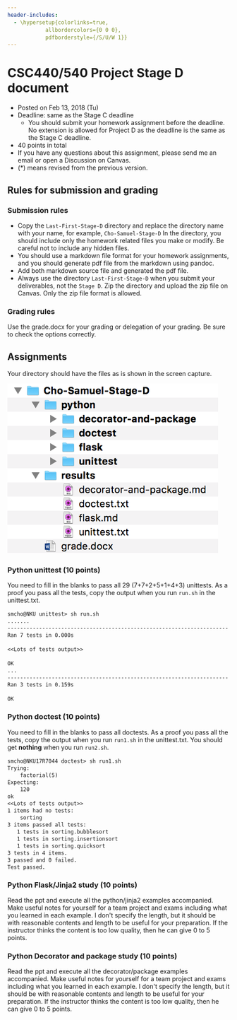 ```yaml
---
header-includes:
  - \hypersetup{colorlinks=true,
            allbordercolors={0 0 0},
            pdfborderstyle={/S/U/W 1}}
---
```


# CSC440/540 Project Stage D document

* Posted on Feb 13, 2018 (Tu)
* Deadline: same as the Stage C deadline
    *  You should submit your homework assignment before the deadline. No extension is allowed for Project D as the deadline is the same as the Stage C deadline.
* 40 points in total
* If you have any questions about this assignment, please send me an email or open a Discussion on Canvas. 
* (*) means revised from the previous version.

## Rules for submission and grading

### Submission rules

* Copy the `Last-First-Stage-D` directory and replace the directory name with your name, for example, `Cho-Samuel-Stage-D` In the directory, you should include only the homework related files you make or modify. Be careful not to include any hidden files.
* You should use a markdown file format for your homework assignments, and you should generate pdf file from the markdown using pandoc.
* Add both markdown source file and generated the pdf file. 
* Always use the directory `Last-First-Stage-D` when you submit your deliverables, not the `Stage D`. Zip the directory and upload the zip file on Canvas. Only the zip file format is allowed.

### Grading rules

Use the grade.docx for your grading or delegation of your grading. 
Be sure to check the options correctly.

## Assignments

Your directory should have the files as is shown in the screen capture. 

![pic](pic.png)

### Python unittest (10 points)

You need to fill in the blanks to pass all 29 (7+7+2+5+1+4+3) unittests.
As a proof you pass all the tests, copy the output when you run `run.sh` in the unittest.txt. 

```
smcho@NKU unittest> sh run.sh 
.......
----------------------------------------------------------------------
Ran 7 tests in 0.000s

<<Lots of tests output>>

OK
...
----------------------------------------------------------------------
Ran 3 tests in 0.159s

OK
```

### Python doctest (10 points)

You need to fill in the blanks to pass all doctests.
As a proof you pass all the tests, copy the output when you run `run1.sh` in the unittest.txt. You should get **nothing** when you run `run2.sh`.

```
smcho@NKU17R7044 doctest> sh run1.sh 
Trying:
    factorial(5)
Expecting:
    120
ok
<<Lots of tests output>>
1 items had no tests:
    sorting
3 items passed all tests:
   1 tests in sorting.bubblesort
   1 tests in sorting.insertionsort
   1 tests in sorting.quicksort
3 tests in 4 items.
3 passed and 0 failed.
Test passed.
```

### Python Flask/Jinja2 study (10 points)

Read the ppt and execute all the python/jinja2 examples accompanied. 
Make useful notes for yourself for a team project and exams including what you learned in each example. I don't specify the length, but it should be with reasonable contents and length to be useful for your preparation. If the instructor thinks the content is too low quality, then he can give 0 to 5 points. 

### Python Decorator and package study (10 points)

Read the ppt and execute all the decorator/package examples accompanied. 
Make useful notes for yourself for a team project and exams including what you learned in each example. I don't specify the length, but it should be with reasonable contents and length to be useful for your preparation. If the instructor thinks the content is too low quality, then he can give 0 to 5 points. 